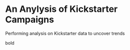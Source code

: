 # An Anylysis of Kickstarter Campaigns
Performing analysis on Kickstarter data to uncover trends

bold
